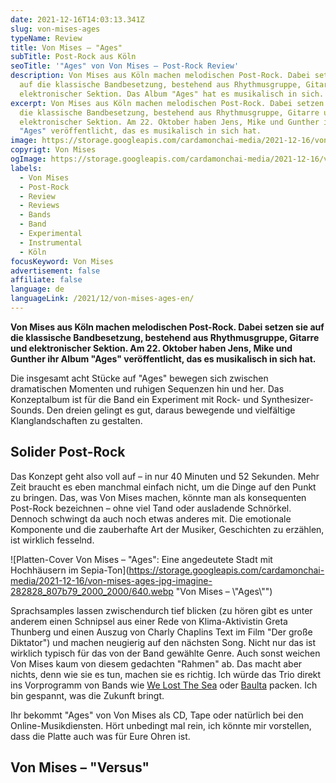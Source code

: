 ```yaml
---
date: 2021-12-16T14:03:13.341Z
slug: von-mises-ages
typeName: Review
title: Von Mises – "Ages"
subTitle: Post-Rock aus Köln
seoTitle: '"Ages" von Von Mises – Post-Rock Review'
description: Von Mises aus Köln machen melodischen Post-Rock. Dabei setzen sie
  auf die klassische Bandbesetzung, bestehend aus Rhythmusgruppe, Gitarre und
  elektronischer Sektion. Das Album "Ages" hat es musikalisch in sich.
excerpt: Von Mises aus Köln machen melodischen Post-Rock. Dabei setzen sie auf
  die klassische Bandbesetzung, bestehend aus Rhythmusgruppe, Gitarre und
  elektronischer Sektion. Am 22. Oktober haben Jens, Mike und Gunther ihr Album
  "Ages" veröffentlicht, das es musikalisch in sich hat.
image: https://storage.googleapis.com/cardamonchai-media/2021-12-16/von-mises-jpg-imagine-f8f8f8_000000_1024_768/640.webp
copyrigt: Von Mises
ogImage: https://storage.googleapis.com/cardamonchai-media/2021-12-16/von-mises-fb-png-imagine-f8f8f8_a1a1a1_1200_628/640.webp
labels:
  - Von Mises
  - Post-Rock
  - Review
  - Reviews
  - Bands
  - Band
  - Experimental
  - Instrumental
  - Köln
focusKeyword: Von Mises
advertisement: false
affiliate: false
language: de
languageLink: /2021/12/von-mises-ages-en/
---
```

**Von Mises aus Köln machen melodischen Post-Rock. Dabei setzen sie auf die klassische Bandbesetzung, bestehend aus Rhythmusgruppe, Gitarre und elektronischer Sektion. Am 22. Oktober haben Jens, Mike und Gunther ihr Album "Ages" veröffentlicht, das es musikalisch in sich hat.**

Die insgesamt acht Stücke auf "Ages" bewegen sich zwischen dramatischen Momenten und ruhigen Sequenzen hin und her. Das Konzeptalbum ist für die Band ein Experiment mit Rock- und Synthesizer-Sounds. Den dreien gelingt es gut, daraus bewegende und vielfältige Klanglandschaften zu gestalten.

## Solider Post-Rock

Das Konzept geht also voll auf – in nur 40 Minuten und 52 Sekunden. Mehr Zeit braucht es eben manchmal einfach nicht, um die Dinge auf den Punkt zu bringen. Das, was Von Mises machen, könnte man als konsequenten Post-Rock bezeichnen – ohne viel Tand oder ausladende Schnörkel. Dennoch schwingt da auch noch etwas anderes mit. Die emotionale Komponente und die zauberhafte Art der Musiker, Geschichten zu erzählen, ist wirklich fesselnd.

![Platten-Cover Von Mises – "Ages": Eine angedeutete Stadt mit Hochhäusern im Sepia-Ton](https://storage.googleapis.com/cardamonchai-media/2021-12-16/von-mises-ages-jpg-imagine-282828_807b79_2000_2000/640.webp "Von Mises – \\"Ages\\"")

Sprachsamples lassen zwischendurch tief blicken (zu hören gibt es unter anderem einen Schnipsel aus einer Rede von Klima-Aktivistin Greta Thunberg und einen Auszug von Charly Chaplins Text im Film "Der große Diktator") und machen neugierig auf den nächsten Song. Nicht nur das ist wirklich typisch für das von der Band gewählte Genre. Auch sonst weichen Von Mises kaum von diesem gedachten "Rahmen" ab. Das macht aber nichts, denn wie sie es tun, machen sie es richtig. Ich würde das Trio direkt ins Vorprogramm von Bands wie [We Lost The Sea](/2021/01/we-lost-the-sea-interview/) oder [Baulta](/2021/03/baulta-interview/) packen. Ich bin gespannt, was die Zukunft bringt.

Ihr bekommt "Ages" von Von Mises als CD, Tape oder natürlich bei den Online-Musikdiensten. Hört unbedingt mal rein, ich könnte mir vorstellen, dass die Platte auch was für Eure Ohren ist.

## Von Mises – "Versus"

<YouTube id="YXStG9da0V8" />